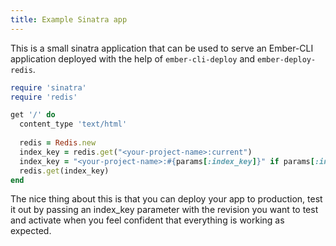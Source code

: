```yaml
---
title: Example Sinatra app
---
```


This is a small sinatra application that can be used to serve an Ember-CLI application deployed with the help of `ember-cli-deploy` and `ember-deploy-redis`.

```ruby
require 'sinatra'
require 'redis'

get '/' do
  content_type 'text/html'
  
  redis = Redis.new
  index_key = redis.get("<your-project-name>:current")
  index_key = "<your-project-name>:#{params[:index_key]}" if params[:index_key]
  redis.get(index_key)
end
```

The nice thing about this is that you can deploy your app to production, test it out by passing an index_key parameter with the revision you want to test and activate when you feel confident that everything is working as expected.
